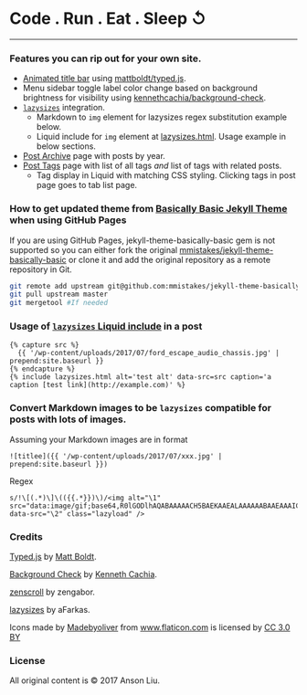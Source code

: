 # Code . Run . Eat . Sleep ↺

---

### Features you can rip out for your own site.

- [Animated title bar](https://github.com/ansonl/ansonl.github.io/blob/master/_includes/page-intro.html) using [mattboldt/typed.js](https://github.com/mattboldt/typed.js/).
- Menu sidebar toggle label color change based on background brightness for visibility using [kennethcachia/background-check](https://github.com/kennethcachia/background-check).
- [`lazysizes`](https://github.com/aFarkas/lazysizes) integration.
  - Markdown to `img` element for lazysizes regex substitution example below. 
  - Liquid include for `img` element at [lazysizes.html](https://github.com/ansonl/ansonl.github.io/blob/master/_includes/lazysizes.html). Usage example in below sections.
- [Post Archive](https://github.com/ansonl/ansonl.github.io/blob/master/archive.md) page with posts by year.
- [Post Tags](https://github.com/ansonl/ansonl.github.io/blob/master/tags.md) page with list of all tags *and* list of tags with related posts. 
  - Tag display in Liquid with matching CSS styling. Clicking tags in post page goes to tab list page. 

### How to get updated theme from [Basically Basic Jekyll Theme](https://github.com/mmistakes/jekyll-theme-basically-basic) when using GitHub Pages

If you are using GitHub Pages, jekyll-theme-basically-basic gem is not supported so you can either fork the original [mmistakes/jekyll-theme-basically-basic](https://github.com/mmistakes/jekyll-theme-basically-basic) or clone it and add the original repository as a remote repository in Git.

```bash
git remote add upstream git@github.com:mmistakes/jekyll-theme-basically-basic.git
git pull upstream master
git mergetool #If needed
```

### Usage of [`lazysizes` Liquid include](https://github.com/ansonl/ansonl.github.io/blob/master/_includes/lazysizes.html) in a post
```liquid
{% capture src %}
  {{ '/wp-content/uploads/2017/07/ford_escape_audio_chassis.jpg' | prepend:site.baseurl }}
{% endcapture %}
{% include lazysizes.html alt='test alt' data-src=src caption='a caption [test link](http://example.com)' %}
```

### Convert Markdown images to be `lazysizes` compatible for posts with lots of images.

Assuming your Markdown images are in format
```
![titlee]({{ '/wp-content/uploads/2017/07/xxx.jpg' | prepend:site.baseurl }})
```

Regex
```
s/!\[(.*)\]\(({{.*}})\)/<img alt="\1" src="data:image/gif;base64,R0lGODlhAQABAAAAACH5BAEKAAEALAAAAAABAAEAAAICTAEAOw==" data-src="\2" class="lazyload" />
```

### Credits

[Typed.js](https://github.com/mattboldt/typed.js/) by [Matt Boldt](http://www.mattboldt.com/).

[Background Check](https://github.com/kennethcachia/background-check) by [Kenneth Cachia](http://www.kennethcachia.com/).

[zenscroll](https://github.com/zengabor/zenscroll) by zengabor.

[lazysizes](https://github.com/aFarkas/lazysizes) by aFarkas.

Icons made by <a href="https://www.flaticon.com/authors/madebyoliver" title="Madebyoliver">Madebyoliver</a> from <a href="https://www.flaticon.com/" title="Flaticon">www.flaticon.com</a> is licensed by <a href="http://creativecommons.org/licenses/by/3.0/" title="Creative Commons BY 3.0" target="_blank">CC 3.0 BY</a>

### License

All original content is © 2017 Anson Liu. 